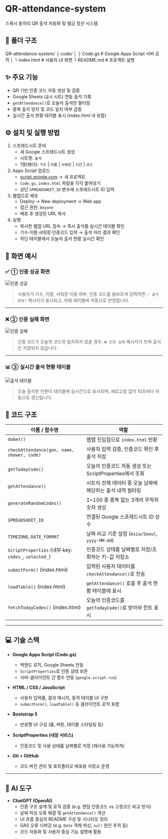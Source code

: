 # QR-attendance-system

스쿼시 동아리 QR 출석 자동화 및 벌금 정산 시스템

## 📁 폴더 구조
QR-attendance-system/
├ code/
│   ├ Code.gs      # Google Apps Script 서버 로직
│   └ index.html   # 사용자 UI 화면
└ README.md        # 프로젝트 설명


## ✨ 주요 기능
- QR 기반 인증 코드 자동 생성 및 검증  
- Google Sheets (`출석` 시트) 연동 출석 기록  
- `getAttendance()`로 오늘자 출석만 필터링   
- 중복 출석 방지 및 코드 일치 여부 검증
- 실시간 출석 현황 테이블 표시 (index.html 내 포함)

## ⚙️ 설치 및 실행 방법
1. 스프레드시트 준비  
   - 새 Google 스프레드시트 생성  
   - 시트명: `출석`  
   - 1행(헤더): `기수` | `이름` | `샤워장` | `시간` | `코드`  
2. Apps Script 업로드  
   - [script.google.com](https://script.google.com) → 새 프로젝트  
   - `Code.gs`, `index.html` 파일을 각각 붙여넣기  
   - 상단 `SPREADSHEET_ID` 변수에 스프레드시트 ID 입력  
3. 웹앱으로 배포  
   - Deploy → New deployment → Web app  
   - 접근 권한: `Anyone`  
   - 배포 후 생성된 URL 복사  
4. 실행  
   - 복사한 웹앱 URL 접속 → 즉시 출석폼·실시간 테이블 확인  
   - 기수·이름·샤워장·인증코드 입력 → 출석 처리 결과 확인  
   - 하단 테이블에서 오늘자 출석 현황 실시간 확인

## 📄 화면 예시

### ✅ ① 인증 성공 화면
![인증 성공](screenshots/success.png)
> 사용자가 기수, 이름, 샤워장 이용 여부, 인증 코드를 올바르게 입력하면 `✅ 출석 완료!` 메시지가 표시되고, 아래 테이블에 자동으로 반영됩니다.

---

### ❌ ② 인증 실패 화면
![인증 실패](screenshots/fail.png)
> 인증 코드가 오늘의 코드와 일치하지 않을 경우, `❌ 인증 실패` 메시지가 뜨며 출석은 저장되지 않습니다.

---

### 📊 ③ 실시간 출석 현황 테이블
![출석 테이블](screenshots/table.png)
> 오늘 출석한 인원이 테이블에 실시간으로 표시되며, 새로고침 없이 10초마다 자동으로 갱신됩니다.


## 🧩 코드 구조

| 이름 / 함수명                       | 역할 |
|-----------------------------------|------|
| `doGet()`                         | 웹앱 진입점으로 `index.html` 반환 |
| `checkAttendance(gen, name, shower, code)` | 사용자 입력 검증, 인증코드 확인 후 출석 저장 |
| `getTodayCode()`                  | 오늘의 인증코드 자동 생성 또는 ScriptProperties에서 조회 |
| `getAttendance()`                 | 시트의 전체 데이터 중 오늘 날짜에 해당하는 출석 내역 필터링 |
| `generateRandomCodes()`           | 1~100 중 중복 없는 3개의 무작위 숫자 생성 |
| `SPREADSHEET_ID`                  | 연결된 Google 스프레드시트 ID 상수 |
| `TIMEZONE`, `DATE_FORMAT`         | 날짜 비교 기준 설정 (`Asia/Seoul`, `yyyy-MM-dd`) |
| `ScriptProperties` (내부 key: `codes_`, `selected_`) | 인증코드 상태를 날짜별로 저장/조회하는 키-값 저장소 |
| `submitForm()` (index.html)       | 입력된 사용자 데이터를 `checkAttendance()`로 전송 |
| `loadTable()` (index.html)        | `getAttendance()` 호출 후 출석 현황 테이블에 표시 |
| `fetchTodayCodes()` (index.html)  | 오늘의 인증코드를 `getTodayCode()`로 받아와 힌트 표시 |

---

## 💻 기술 스택

- **Google Apps Script (Code.gs)**  
  - 백엔드 로직, Google Sheets 연동  
  - `ScriptProperties`로 인증 상태 보존  
  - 서버-클라이언트 간 함수 연동 (`google.script.run`)
  
- **HTML / CSS / JavaScript**  
  - 사용자 입력폼, 결과 메시지, 동적 테이블 UI 구현  
  - `submitForm()`, `loadTable()` 등 클라이언트 로직 포함

- **Bootstrap 5**  
  - 반응형 UI 구성 (폼, 버튼, 테이블 스타일링 등)

- **ScriptProperties (내장 서비스)**  
  - 인증코드 및 사용 상태를 날짜별로 저장 (재사용 가능하게)

- **Git + GitHub**  
  - 코드 버전 관리 및 포트폴리오 배포용 저장소 운영

---

## 🤖 AI 도구

- **ChatGPT (OpenAI)**  
  - 인증 구조 설계 및 로직 검증 (e.g. 랜덤 인증코드 vs 고정코드 비교 방식)  
  - 날짜 파싱 오류 해결 및 `getAttendance()` 개선  
  - UI 흐름 중심의 README 구성 및 시나리오 정리  
  - GAS 오류 디버깅 (e.g. `Date` 객체 파싱, `null` 원인 추적 등)  
  - 코드 자동화 및 사용자 중심 기능 설명에 활용
